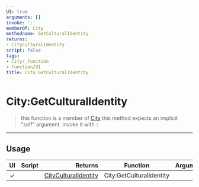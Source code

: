 ```yaml
---
UI: true
arguments: []
invoke: ':'
memberOf: City
methodname: GetCulturalIdentity
returns:
- CityCulturalIdentity
script: false
tags:
- City/_function
- function/UI
title: City.GetCulturalIdentity
---
```

# City:GetCulturalIdentity
> this function is a member of [City](civ-6/lua/City.md)
> this method expects an implicit "self" argument. invoke it with `:`
-----
## Usage
|  UI | Script | Returns | Function | Arguments |
|:---:|:------:|-------:|:--------:|:---------|
|✓| |[CityCulturalIdentity](civ-6/lua/CityCulturalIdentity.md)|City:GetCulturalIdentity||
